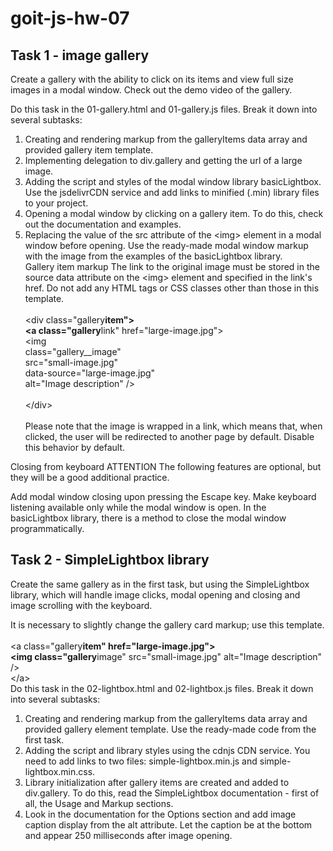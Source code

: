 # goit-js-hw-07

<h2>Task 1 - image gallery</h2>
Create a gallery with the ability to click on its items and view full size images in a modal window. Check out the demo video of the gallery.

Do this task in the 01-gallery.html and 01-gallery.js files. Break it down into several subtasks:

1. Creating and rendering markup from the galleryItems data array and provided gallery item template.
2. Implementing delegation to div.gallery and getting the url of a large image.
3. Adding the script and styles of the modal window library basicLightbox. Use the jsdelivrCDN service and add links to minified (.min) library files to your project.
4. Opening a modal window by clicking on a gallery item. To do this, check out the documentation and examples.
5. Replacing the value of the src attribute of the &#60;img> element in a modal window before opening. Use the ready-made modal window markup with the image from the examples of the basicLightbox library.
   <br>
   Gallery item markup
   The link to the original image must be stored in the source data attribute on the &#60;img> element and specified in the link's href. Do not add any HTML tags or CSS classes other than those in this template.
   <br>
   <br>&#60;div class="gallery**item">
   <br>&#60;a class="gallery**link" href="large-image.jpg">
   <br><img
   <br> class="gallery\_\_image"
   <br> src="small-image.jpg"
   <br> data-source="large-image.jpg"
   <br> alt="Image description"
   />
   <br></a>
   <br>&#60;/div>
   <br><br>
   Please note that the image is wrapped in a link, which means that, when clicked, the user will be redirected to another page by default. Disable this behavior by default.

Closing from keyboard
ATTENTION
The following features are optional, but they will be a good additional practice.

Add modal window closing upon pressing the Escape key. Make keyboard listening available only while the modal window is open. In the basicLightbox library, there is a method to close the modal window programmatically.

<h2>Task 2 - SimpleLightbox library</h2>
Create the same gallery as in the first task, but using the SimpleLightbox library, which will handle image clicks, modal opening and closing and image scrolling with the keyboard.

It is necessary to slightly change the gallery card markup; use this template.
<br>
<br>&#60;a class="gallery**item" href="large-image.jpg">
<br>&#60;img class="gallery**image" src="small-image.jpg" alt="Image description" />
<br>&#60;/a>
<br>
Do this task in the 02-lightbox.html and 02-lightbox.js files. Break it down into several subtasks:

1. Creating and rendering markup from the galleryItems data array and provided gallery element template. Use the ready-made code from the first task.
2. Adding the script and library styles using the cdnjs CDN service. You need to add links to two files: simple-lightbox.min.js and simple-lightbox.min.css.
3. Library initialization after gallery items are created and added to div.gallery. To do this, read the SimpleLightbox documentation - first of all, the Usage and Markup sections.
4. Look in the documentation for the Options section and add image caption display from the alt attribute. Let the caption be at the bottom and appear 250 milliseconds after image opening.
